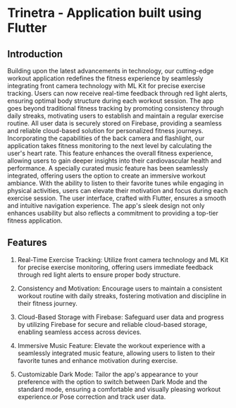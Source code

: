 # Trinetra - Application built using Flutter
## Introduction

Building upon the latest advancements in technology, our cutting-edge workout application redefines the fitness experience by seamlessly integrating front camera technology with ML Kit for precise exercise tracking. Users can now receive real-time feedback through red light alerts, ensuring optimal body structure during each workout session. The app goes beyond traditional fitness tracking by promoting consistency through daily streaks, motivating users to establish and maintain a regular exercise routine. All user data is securely stored on Firebase, providing a seamless and reliable cloud-based solution for personalized fitness journeys. Incorporating the capabilities of the back camera and flashlight, our application takes fitness monitoring to the next level by calculating the user's heart rate. This feature enhances the overall fitness experience, allowing users to gain deeper insights into their cardiovascular health and performance. A specially curated music feature has been seamlessly integrated, offering users the option to create an immersive workout ambiance. With the ability to listen to their favorite tunes while engaging in physical activities, users can elevate their motivation and focus during each exercise session. The user interface, crafted with Flutter, ensures a smooth and intuitive navigation experience. The app's sleek design not only enhances usability but also reflects a commitment to providing a top-tier fitness application.
## Features

1. Real-Time Exercise Tracking: Utilize front camera technology and ML Kit for precise exercise monitoring, offering users immediate feedback through red light alerts to ensure proper body structure.

2. Consistency and Motivation: Encourage users to maintain a consistent workout routine with daily streaks, fostering motivation and discipline in their fitness journey.

3. Cloud-Based Storage with Firebase: Safeguard user data and progress by utilizing Firebase for secure and reliable cloud-based storage, enabling seamless access across devices.

4. Immersive Music Feature: Elevate the workout experience with a seamlessly integrated music feature, allowing users to listen to their favorite tunes and enhance motivation during exercise.

5. Customizable Dark Mode: Tailor the app's appearance to your preference with the option to switch between Dark Mode and the standard mode, ensuring a comfortable and visually pleasing workout experience.or Pose correction and track user data. 
